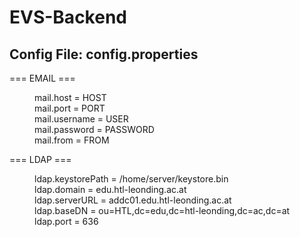 # EVS-Backend
## Config File: config.properties
=== EMAIL ===
<dl>
  <dd>mail.host = HOST</dd>
<dd>mail.port = PORT</dd>
<dd>mail.username = USER</dd>
<dd>mail.password = PASSWORD</dd>
<dd>mail.from = FROM</dd>
</dl>
=== LDAP ===
<dl>
<dd>ldap.keystorePath = /home/server/keystore.bin</dd>
<dd>ldap.domain = edu.htl-leonding.ac.at</dd>
<dd>ldap.serverURL = addc01.edu.htl-leonding.ac.at</dd>
<dd>ldap.baseDN = ou=HTL,dc=edu,dc=htl-leonding,dc=ac,dc=at</dd>
<dd>ldap.port = 636</dd>
  </dl>
